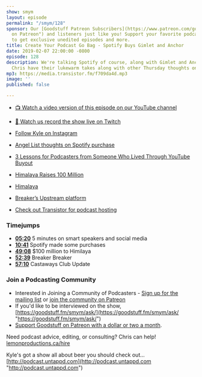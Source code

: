 ```yaml
---
show: smym
layout: episode
permalink: "/smym/128"
sponsor: Our [Goodstuff Patreon Subscribers](https://www.patreon.com/goodstuff "Goodstuff
  on Patreon") and listeners just like you! Support your favorite podcasts directly
  to get exclusive unedited episodes and more.
title: Create Your Podcast Go Bag - Spotify Buys Gimlet and Anchor
date: 2019-02-07 22:00:00 -0800
episode: 128
description: We're talking Spotify of course, along with Gimlet and Anchor. Kyle and
  Chris have their lukewarm takes along with other Thursday thoughts on podcasting.
mp3: https://media.transistor.fm/f709da4d.mp3
image: ''
published: false

---
```

* [📺 Watch a video version of this episode on our YouTube channel](#)
* [👾 Watch us record the show live on Twitch](https://www.twitch.tv/goodstuff_fm)

* [Follow Kyle on Instagram](https://www.instagram.com/kyleroderick/)
* [Angel List thoughts on Spotify purchase](https://sg-mktg.com/MTU0OTU2NTk5MXxYbENBNmFuWHNRNWtHaUQ3cEc1clpzaTBVdkNRSXg0WWlXWmJDNDR4Rnp1dGJPTG4ybmphemZOVWs5dlhiUTlkQ0laQ24yNFg5Rlo3b1VXU2FDd3NuSno5VnJRcUtESG56dFpIblBuN21lWXlmMF9kMGhYRkUxYk5aaTM5VFhQSWlibndPYkJxWERFdkxLMnpHMmpzSXNlQnhIRlJlNnVEb0tobjE4aDBpbjgzM0pENldXcTF4SmpNX2tCNVJQaEpGMTZVaUhxMGNCVTc5cGJNSFNjOEZMTUNhNjhHaFktdjQwVkw5OW5wUzA5bEZ2NGt5TGtRSmozOFQ1Yjl1WHFpS09vU3zPFa83E-VJi75WWVOwxvSTC1V68301IIPjfK-73ud73Q==)
* [3 Lessons for Podcasters from Someone Who Lived Through YouTube Buyout](https://medium.com/@shessomickey/3-lessons-for-podcasters-from-someone-who-lived-through-youtubes-buyout-1beacbcfbcb)
* [Himalaya Raises 100 Million](https://ca.news.yahoo.com/podcast-platform-himalaya-raises-100-173314180.html)
* [Himalaya](https://www.himalaya.com)
* [Breaker’s Upstream platform](https://www.breaker.audio/i/upstream)

* [Check out Transistor for podcast hosting](https://transistor.fm/?via=chris)

### Timejumps

* **[05:20](#t=05:20)** 5 minutes on smart speakers and social media
* **[10:41](#t=10:41)** Spotify made some purchases
* **[49:08](#t=49:08)** $100 million to Himilaya
* **[52:39](#t=52:39)** Breaker Breaker
* **[57:10](#t=57:10)** Castaways Club Update

### Join a Podcasting Community

* Interested in Joining a Community of Podcasters - [Sign up for the mailing list](https://mailchi.mp/ad73a5bdfab5/podcasting) or [join the community on Patreon](https://www.patreon.com/castawaysclub)
* If you'd like to be interviewed on the show, [https://goodstuff.fm/smym/ask/](https://goodstuff.fm/smym/ask/ "https://goodstuff.fm/smym/ask/")
* [Support Goodstuff on Patreon with a dollar or two a month](https://www.patreon.com/goodstuff).

Need podcast advice, editing, or consulting? Chris can help! [lemonproductions.ca/hire](https://lemonproductions.ca/hire)

Kyle's got a show all about beer you should check out... [http://podcast.untappd.com](http://podcast.untappd.com "http://podcast.untappd.com")
